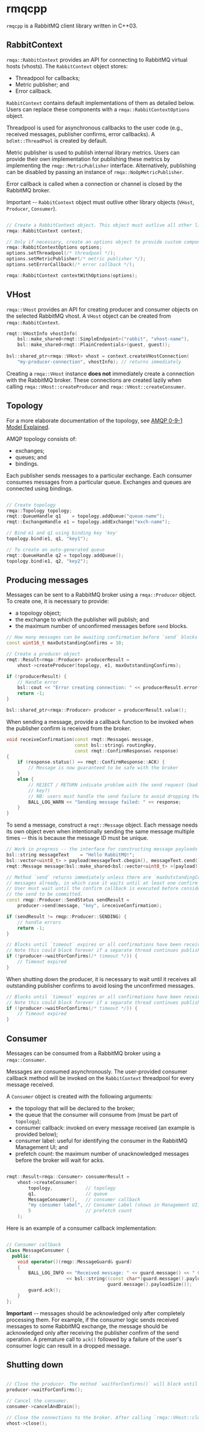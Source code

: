 # rmqcpp

`rmqcpp` is a RabbitMQ client library written in C++03.

## RabbitContext

`rmqa::RabbitContext` provides an API for connecting to RabbitMQ virtual hosts (vhosts). The `RabbitContext` object stores:

- Threadpool for callbacks;
- Metric publisher; and
- Error callback.

`RabbitContext` contains default implementations of them as detailed below. Users can replace these components with a `rmqa::RabbitContextOptions` object.

Threadpool is used for asynchronous callbacks to the user code (e.g., received messages, publisher confirms, error callbacks). A `bdlmt::ThreadPool` is created by default.

Metric publisher is used to publish internal library metrics. Users can provide their own implementation for publishing these metrics by implementing the `rmqp::MetricPublisher` interface. Alternatively, publishing can be disabled by passing an instance of `rmqa::NoOpMetricPublisher`.

Error callback is called when a connection or channel is closed by the RabbitMQ broker.

Important -- `RabbitContext` object must outlive other library objects (`VHost`, `Producer`, `Consumer`).

```cpp

// Create a RabbitContext object. This object must outlive all other library objects.
rmqa::RabbitContext context;

// Only if necessary, create an options object to provide custom components for the library
rmqa::RabbitContextOptions options;
options.setThreadpool(/* threadpool */);
options.setMetricPublisher(/* metric publisher */);
options.setErrorCallback(/* error callback */);

rmqa::RabbitContext contextWithOptions(options);

```


## VHost

`rmqa::VHost` provides an API for creating producer and consumer objects on the selected RabbitMQ vhost. A `VHost` object can be created from `rmqa::RabbitContext`. 

```cpp
rmqt::VHostInfo vhostInfo(
    bsl::make_shared<rmqt::SimpleEndpoint>("rabbit", "vhost-name"),
    bsl::make_shared<rmqt::PlainCredentials>(guest, guest));
    
bsl::shared_ptr<rmqa::VHost> vhost = context.createVHostConnection(
    "my-producer-connection", vhostInfo); // returns immediately
```

Creating a `rmqa::VHost` instance **does not** immediately create a connection with the RabbitMQ broker. These connections are created lazily when calling `rmqa::VHost::createProducer` and `rmqa::VHost::createConsumer`.


## Topology

For a more elaborate documentation of the topology, see [AMQP 0-9-1 Model Explained](https://www.rabbitmq.com/tutorials/amqp-concepts.html).

AMQP topology consists of:
- exchanges;
- queues; and
- bindings.

Each publisher sends messages to a particular exchange. Each consumer consumes messages from a particular queue. Exchanges and queues are connected using bindings.

```cpp

// Create topology
rmqa::Topology topology;
rmqt::QueueHandle q1    = topology.addQueue("queue-name");
rmqt::ExchangeHandle e1 = topology.addExchange("exch-name");

// Bind e1 and q1 using binding key 'key'
topology.bind(e1, q1, "key1");

// To create an auto-generated queue
rmqt::QueueHandle q2 = topology.addQueue();
topology.bind(e1, q2, "key2");

```

## Producing messages

Messages can be sent to a RabbitMQ broker using a `rmqa::Producer` object. To create one, it is necessary to provide:
- a topology object;
- the exchange to which the publisher will publish; and
- the maximum number of unconfirmed messages before `send` blocks.

```cpp
// How many messages can be awaiting confirmation before `send` blocks
const uint16_t maxOutstandingConfirms = 10;

// Create a producer object
rmqt::Result<rmqa::Producer> producerResult =
    vhost->createProducer(topology, e1, maxOutstandingConfirms);

if (!producerResult) {
    // Handle error
    bsl::cout << "Error creating connection: " << producerResult.error();
    return -1;
}

bsl::shared_ptr<rmqa::Producer> producer = producerResult.value();
```

When sending a message, provide a callback function to be invoked when the publisher confirm is received from the broker.

```cpp
void receiveConfirmation(const rmqt::Message& message,
                         const bsl::string& routingKey,
                         const rmqt::ConfirmResponse& response)
{
    if (response.status() == rmqt::ConfirmResponse::ACK) {
        // Message is now guaranteed to be safe with the broker
    }
    else {
        // REJECT / RETURN indicate problem with the send request (bad routing
        // key?)
        // NB: users must handle the send failure to avoid dropping the message!
        BALL_LOG_WARN << "Sending message failed: " << response;
    }
}
```

To send a message, construct a `rmqt::Message` object. Each message needs its own object even when intentionally sending the same message multiple times -- this is because the message ID must be unique.

```cpp
// Work in progress -- the interface for constructing message payloads is still subject to change
bsl::string messageText    = "Hello RabbitMQ!";
bsl::vector<uint8_t> > payload(messageText.cbegin(), messageText.cend());
rmqt::Message message(bsl::make_shared<bsl::vector<uint8_t> >(payload));

// Method `send` returns immediately unless there are `maxOutstandingConfirms` unacknowledged
// messages already, in which case it waits until at least one confirm comes back.
// User must wait until the confirm callback is executed before considering
// the send to be committed.
const rmqp::Producer::SendStatus sendResult =
    producer->send(message, "key", &receiveConfirmation);

if (sendResult != rmqp::Producer::SENDING) {
    // handle errors
    return -1;
}

// Blocks until `timeout` expires or all confirmations have been received
// Note this could block forever if a separate thread continues publishing
if (!producer->waitForConfirms(/* timeout */)) {
    // Timeout expired
}
```

When shutting down the producer, it is necessary to wait until it receives all outstanding publisher confirms to avoid losing the unconfirmed messages.

```cpp
// Blocks until `timeout` expires or all confirmations have been received
// Note this could block forever if a separate thread continues publishing
if (!producer->waitForConfirms(/* timeout */)) {
    // Timeout expired
}
```


## Consumer

Messages can be consumed from a RabbitMQ broker using a `rmqa::Consumer`.

Messages are consumed asynchronously. The user-provided consumer callback method will be invoked on the `RabbitContext` threadpool for every message received.

A `Consumer` object is created with the following arguments:
- the topology that will be declared to the broker;
- the queue that the consumer will consume from (must be part of `topology`);
- consumer callback: invoked on every message received (an example is provided below);
- consumer label: useful for identifying the consumer in the RabbitMQ Management UI; and
- prefetch count: the maximum number of unacknowledged messages before the broker will wait for acks.

```cpp

rmqt::Result<rmqa::Consumer> consumerResult = 
    vhost->createConsumer(
        topology,            // topology
        q1,                  // queue
        MessageConsumer(),   // consumer callback
        "my consumer label", // Consumer Label (shows in Management UI)
        5                    // prefetch count
    );

```

Here is an example of a consumer callback implementation:

```cpp

// Consumer callback
class MessageConsumer {
  public:
    void operator()(rmqp::MessageGuard& guard)
    {
        BALL_LOG_INFO << "Received message: " << guard.message() << " Content: "
                      << bsl::string((const char*)guard.message().payload(),
                                     guard.message().payloadSize());
        guard.ack();
    }
};

```

**Important** -- messages should be acknowledged only after completely processing them. For example, if the consumer logic sends received messages to some RabbitMQ exchange, the message should be acknowledged only after receiving the publisher confirm of the send operation. A premature call to `ack()` followed by a failure of the user's consumer logic can result in a dropped message.


## Shutting down

```cpp

// Close the producer. The method `waitForConfirms()` will block until all sent messages are confirmed by the broker.
producer->waitForConfirms();

// Cancel the consumer.
consumer->cancelAndDrain();

// Close the connections to the broker. After calling `rmqa::VHost::close()`, the library will not reconnect to the broker anymore.
vhost->close();

```
